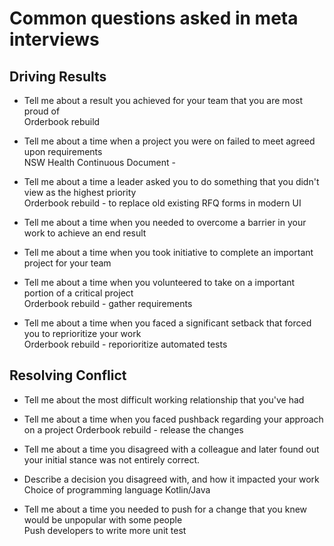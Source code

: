 # Common questions asked in meta interviews
## Driving Results 
- Tell me about a result you achieved for your team that you are most proud of  
  Orderbook rebuild
  
- Tell me about a time when a project you were on failed to meet agreed upon requirements  
  NSW Health Continuous Document -
  
- Tell me about a time a leader asked you to do something that you didn't view as the highest priority  
  Orderbook rebuild - to replace old existing RFQ forms in modern UI

- Tell me about a time when you needed to overcome a barrier in your work to achieve an end result
- Tell me about a time when you took initiative to complete an important project for your team
- Tell me about a time when you volunteered to take on a important portion of a critical project  
  Orderbook rebuild - gather requirements
  
- Tell me about a time when you faced a significant setback that forced you to reprioritize your work  
  Orderbook rebuild - reporioritize automated tests

## Resolving Conflict 
- Tell me about the most difficult working relationship that you've had
- Tell me about a time when you faced pushback regarding your approach on a project
  Orderbook rebuild - release the changes
  
- Tell me about a time you disagreed with a colleague and later found out your initial stance was not entirely correct.

- Describe a decision you disagreed with, and how it impacted your work  
  Choice of programming language Kotlin/Java

- Tell me about a time you needed to push for a change that you knew would be unpopular with some people  
  Push developers to write more unit test
